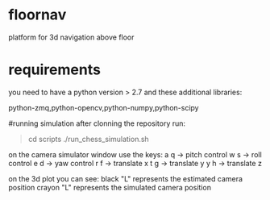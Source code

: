 # floornav
platform for 3d navigation above floor 

# requirements
you need to have a python version > 2.7
and these additional libraries:

python-zmq,python-opencv,python-numpy,python-scipy

#running simulation
after clonning the repository run:
> cd scripts
> ./run_chess_simulation.sh 

on the camera simulator window use the keys:
a q -> pitch control
w s -> roll control
e d -> yaw control
r f -> translate x
t g -> translate y
y h -> translate z

on the 3d plot you can see:
black "L" represents the estimated camera position
crayon "L" represents the simulated camera position



